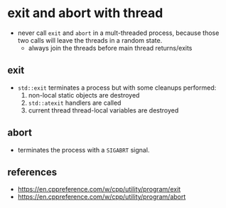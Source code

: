 # exit and abort with thread
* never call `exit` and `abort` in a mult-threaded process, because those two calls will leave the threads in a random state.
    * always join the threads before main thread returns/exits

## exit
* `std::exit` terminates a process but with some cleanups performed:
    1. non-local static objects are destroyed
    2. `std::atexit` handlers are called
    3. current thread thread-local variables are destroyed

## abort
* terminates the process with a `SIGABRT` signal.

## references
* https://en.cppreference.com/w/cpp/utility/program/exit
* https://en.cppreference.com/w/cpp/utility/program/abort

